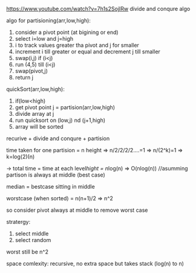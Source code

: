 https://www.youtube.com/watch?v=7h1s2SojIRw
divide and conqure algo

algo for partisioning(arr,low,high):
1. consider a pivot point (at bigining or end)
2. select i=low and j=high
3. i to track values greater tha pivot and j for smaller
4. increment i till greater or equal and decrement j till smaller
5. swap(i,j) if (i\<j)
6. run (4,5) till (i\<j)
7. swap(pivot,j)
8. return j

quickSort(arr,low,high):
1. if(low\<high)
2. get pivot point j = partision(arr,low,high)
3. divide array at j
4. run quicksort on (low,j) nd (j+1,high)
5. array will be sorted

recurive  + divide and conqure + partision

time taken for one partision = n
 height => n/2/2/2/2....=1 => n/(2^k)=1 => k=log(2)(n)

 -> total time = time at each level*hight = n*log(n) => O(nlog(n)) //asumming partison is always at middle (best case)

 median  = bestcase sitting in middle

 worstcase (when sorted) = n(n+1)/2 => n^2

 so consider pivot always at middle to remove worst case

 stratergy:
 1. select middle
 2. select random

 worst still be n^2 

 space comlexity: recursive, no extra space but takes stack (log(n) to n)

 


